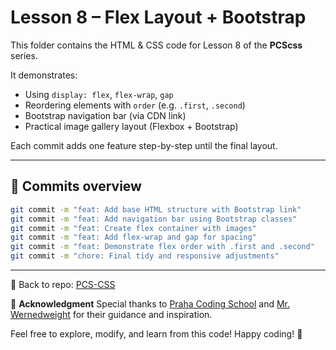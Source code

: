 # Lesson 8 – Flex Layout + Bootstrap

This folder contains the HTML & CSS code for Lesson 8 of the **PCScss** series.

It demonstrates:

* Using `display: flex`, `flex-wrap`, `gap`
* Reordering elements with `order` (e.g. `.first`, `.second`)
* Bootstrap navigation bar (via CDN link)
* Practical image gallery layout (Flexbox + Bootstrap)

Each commit adds one feature step-by-step until the final layout.

---

## 📌 Commits overview

```bash
git commit -m "feat: Add base HTML structure with Bootstrap link"
git commit -m "feat: Add navigation bar using Bootstrap classes"
git commit -m "feat: Create flex container with images"
git commit -m "feat: Add flex-wrap and gap for spacing"
git commit -m "feat: Demonstrate flex order with .first and .second"
git commit -m "chore: Final tidy and responsive adjustments"
```

---

📁 Back to repo: [PCS-CSS](https://github.com/TartsRGL/PCS-CSS)

🙏 **Acknowledgment**
Special thanks to [Praha Coding School](https://prahacoding.cz/) and [Mr. Wernedweight](https://github.com/wernerdweight) for their guidance and inspiration.

Feel free to explore, modify, and learn from this code! Happy coding! 🚀